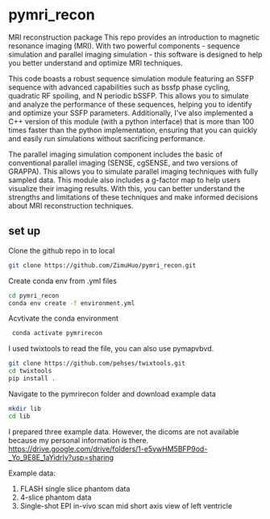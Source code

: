 # pymri_recon

MRI reconstruction package
This repo provides an introduction to magnetic resonance imaging (MRI). With two powerful components - sequence simulation and parallel imaging simulation - this software is designed to help you better understand and optimize MRI techniques.

This code boasts a robust sequence simulation module featuring an SSFP sequence with advanced capabilities such as bssfp phase cycling, quadratic RF spoiling, and N periodic bSSFP. This allows you to simulate and analyze the performance of these sequences, helping you to identify and optimize your SSFP parameters. Additionally, I've also implemented a C++ version of this module (with a python interface) that is more than 100 times faster than the python implementation, ensuring that you can quickly and easily run simulations without sacrificing performance.

The parallel imaging simulation component includes the basic of conventional parallel imaging (SENSE, cgSENSE, and two versions of GRAPPA). This allows you to simulate parallel imaging techniques with fully sampled data. This module also includes a g-factor map to help users visualize their imaging results. With this, you can better understand the strengths and limitations of these techniques and make informed decisions about MRI reconstruction techniques.


## set up
Clone the github repo in to local 
```bash
git clone https://github.com/ZimuHuo/pymri_recon.git
```
Create conda env from .yml files 
```bash
cd pymri_recon
conda env create -f environment.yml
```
Acvtivate the conda environment
```bash
 conda activate pymrirecon
```
I used twixtools to read the file, you can also use pymapvbvd. 
```bash
git clone https://github.com/pehses/twixtools.git
cd twixtools
pip install .
```

Navigate to the pymrirecon folder and download example data
```bash
mkdir lib
cd lib
```

I prepared three example data. However, the dicoms are not available because my personal information is there.
https://drive.google.com/drive/folders/1-e5ywHM5BFP9od-_Yo_9E8E_1aYidrIy?usp=sharing

Example data: 
1. FLASH single slice phantom data 
2. 4-slice phantom data
3. Single-shot EPI in-vivo scan mid short axis view of left ventricle
